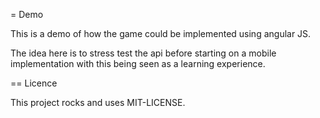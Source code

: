 = Demo

This is a demo of how the game could be implemented using angular JS.

The idea here is to stress test the api before starting on a mobile implementation with this being seen as a learning experience.

== Licence

This project rocks and uses MIT-LICENSE.